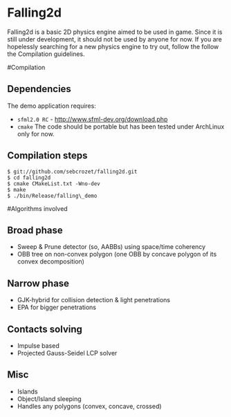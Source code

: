Falling2d
=========
Falling2d is a basic 2D physics engine aimed to be used in game.
Since it is still under development, it should not be used by anyone for now.
If you are hopelessly searching for a new physics engine to try out, follow the
follow the Compilation guidelines.

#Compilation

## Dependencies ##

The demo application requires:
  * `sfml2.0 RC` - http://www.sfml-dev.org/download.php
  * `cmake`
The code should be portable but has been tested under ArchLinux only for now.

## Compilation steps ##

    $ git://github.com/sebcrozet/falling2d.git
    $ cd falling2d
    $ cmake CMakeList.txt -Wno-dev
    $ make
    $ ./bin/Release/falling\_demo

#Algorithms involved

## Broad phase ##

* Sweep & Prune detector (so, AABBs) using space/time coherency
* OBB tree on non-convex polygon (one OBB by concave polygon of its convex
    decomposition)

## Narrow phase ##

  * GJK-hybrid for collision detection & light penetrations
  * EPA for bigger penetrations

## Contacts solving ##

  * Impulse based
  * Projected Gauss-Seidel LCP solver

## Misc ##

  * Islands
  * Object/Island sleeping
  * Handles any polygons (convex, concave, crossed)
